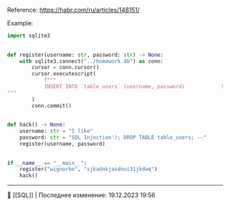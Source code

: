 Reference: https://habr.com/ru/articles/148151/

Example:
```python
import sqlite3  
  
  
def register(username: str, password: str) -> None:  
    with sqlite3.connect("../homework.db") as conn:  
        cursor = conn.cursor()  
        cursor.executescript(  
            f"""  
            INSERT INTO `table_users` (username, password)            VALUES ('{username}', '{password}')    
"""  
        )  
        conn.commit()  
  
  
def hack() -> None:  
    username: str = "I like"  
    password: str = "SQL Injection'); DROP TABLE table_users; --"  
    register(username, password)  
  
  
if __name__ == "__main__":  
    register("wignorbo", "sjkadnkjasdnui31jkdwq")  
    hack()
```

----
📂 [[SQL]] | Последнее изменение: 19.12.2023 19:56